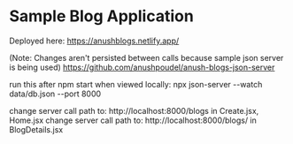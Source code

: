 # Sample Blog Application

Deployed here: https://anushblogs.netlify.app/

(Note: Changes aren't persisted between calls because sample json server is being used)
https://github.com/anushpoudel/anush-blogs-json-server

run this after npm start when viewed locally: npx json-server --watch data/db.json --port 8000

change server call path to: http://localhost:8000/blogs in Create.jsx, Home.jsx 
change server call path to: http://localhost:8000/blogs/ in BlogDetails.jsx
